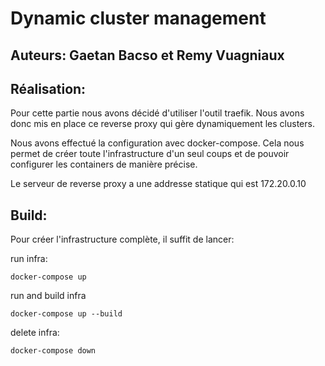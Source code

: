 # Dynamic cluster management

## Auteurs: Gaetan Bacso et Remy Vuagniaux

## Réalisation:

Pour cette partie nous avons décidé d'utiliser l'outil traefik. Nous avons donc mis en place ce reverse proxy qui gère dynamiquement les clusters. 

Nous avons effectué la configuration avec docker-compose. Cela nous permet de créer toute l'infrastructure d'un seul coups et de pouvoir configurer les containers de manière précise. 

Le serveur de reverse proxy  a une addresse statique qui est 172.20.0.10

## Build:

Pour créer l'infrastructure complète, il suffit de lancer:

run infra:

```
docker-compose up 
```

run and build infra

```
docker-compose up --build
```

delete infra:

```
docker-compose down
```

